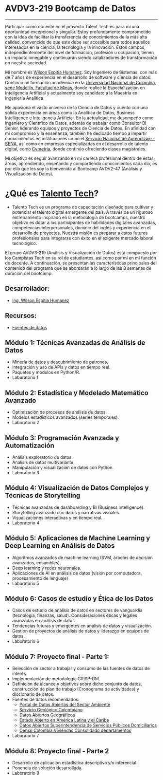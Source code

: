 # AVDV3-219 Bootcamp de Datos
---------------------------------------------------------------------------------

Participar como docente en el proyecto Talent Tech es para mí una oportunidad excepcional y singular. Estoy profundamente comprometido con la idea de facilitar la transferencia de conocimientos de la más alta calidad, convencido de que este debe ser accesible para todos aquellos interesados en la ciencia, la tecnología y la innovación. Estos campos, independientemente del nivel de formación, profesión u ocupación, tienen un impacto innegable y continuarán siendo catalizadores de transformación en nuestra sociedad.

Mi nombre es [Wilson Espitia Humanez](https://www.linkedin.com/in/wilsonespitia/). Soy Ingeniero de Sistemas, con más de 7 años de experiencia en el desarrollo de software y ciencia de datos. Continúo mi formación académica en la [Universidad Nacional de Colombia, sede Medellín, Facultad de Minas](https://minas.medellin.unal.edu.co/), donde realicé la Especialización en Inteligencia Artificial y actualmente soy candidato a la Maestría en Ingeniería Analítica.

Me apasiona el vasto universo de la Ciencia de Datos y cuento con una sólida experiencia en áreas como la Analítica de Datos, Business Intelligence e Inteligencia Artificial. En la actualidad, me desempeño como Ingeniero y Científico de Datos, además de trabajar como Consultor BI Senior, liderando equipos y proyectos de Ciencia de Datos. En afinidad con mi compromiso y la enseñanza, también he dedicado tiempo a impartir conocimientos en instituciones como el [Servicio Nacional de Aprendizaje -SENA](https://www.sena.edu.co/es-co/Paginas/default.aspx), así como en empresas especializadas en el desarrollo de talento digital, como [Cymetria](https://cymetria.com/), donde continúo ofreciendo clases magistrales.

Mi objetivo es seguir avanzando en mi carrera profesional dentro de estas áreas, aprendiendo, enseñando y compartiendo conocimientos cada día, es por ello que les soy la bienvenida al Bootcamp AVDV2-47 (Análisis y Visualización de Datos).

# ¿Qué es [Talento Tech](https://talentotech.gov.co/portal/)?
- Talento Tech es un programa de capacitación diseñado para cultivar y potenciar el talento digital emergente del país. A través de un riguroso entrenamiento inspirado en la metodología de bootcamps, nuestro objetivo es dotar a los participantes de habilidades digitales avanzadas, competencias interpersonales, dominio del inglés y experiencia en el desarrollo de proyectos. Nuestra misión es preparar a estos futuros profesionales para integrarse con éxito en el exigente mercado laboral tecnológico.

El grupo AVDV3-219 (Análisis y Visualización de Datos) está compuesto por los Campistas Tech en su rol de estudiantes, así como por mí en mi función de docente. A continuación, se presentan las características principales del contenido del programa que se abordarán a lo largo de las 8 semanas de duración del bootcamp:

## Desarrollador:
- [Ing. Wilson Espitia Humanez](https://www.linkedin.com/in/wilsonespitia/)

## Recursos:
- [Fuentes de datos](https://drive.google.com/drive/folders/1ti_Yhd47B2mOxC1ohcfCfoYvkRcS77YB)

## Módulo 1: Técnicas Avanzadas de Análisis de Datos
-	Minería de datos y descubrimiento de patrones.
-	Integración y uso de APIs y datos en tiempo real.
-	Paquetes y módulos en Python/R.
-	Laboratorio 1

## Módulo 2: Estadística y Modelado Matemático Avanzado
- Optimización de procesos de análisis de datos.
- Modelos estadísticos avanzados (series temporales).
- Laboratorio 2

## Módulo 3: Programación Avanzada y Automatización
- Análisis exploratorio de datos.
- Análisis de datos multivariante.
- Manipulación y visualización de datos con Python.
- Laboratorio 3

## Módulo 4: Visualización de Datos Complejos y Técnicas de Storytelling
- Técnicas avanzadas de dashboarding y BI (Business Intelligence).
- Storytelling avanzado con datos y narrativas visuales.
- Visualizaciones interactivas y en tiempo real.
- Laboratorio 4

## Módulo 5: Aplicaciones de Machine Learning y Deep Learning en Análisis de Datos
- Algoritmos avanzados de machine learning (SVM, árboles de decisión avanzados, ensambles).
- Deep learning y redes neuronales.
- Aplicaciones de AI en análisis de datos (visión por computadora, procesamiento de lenguaje)
- Laboratorio 5

## Módulo 6: Casos de estudio y Ética de los Datos
- Casos de estudio de análisis de datos en sectores de vanguardia (tecnología, finanzas, salud). Consideraciones éticas y legales avanzadas en análisis de datos.
- Tendencias futuras y emergentes en análisis de datos y visualización.
- Gestión de proyectos de análisis de datos y liderazgo en equipos de datos.
- Laboratorio 6

## Módulo 7: Proyecto final - Parte 1:
- Selección de sector a trabajar y consumo de las fuentes de datos de interés.
- Implementación de metodología CRISP-DM.
- Definición de alcance y objetivos sobre dicho conjunto de datos, construcción de plan de trabajo (Cronograma de actividades) y diccionario de datos.
- Fuentes de datos recomendados:
    - [Portal de Datos Abiertos del Sector Ambiente](https://siac-datosabiertos-mads.hub.arcgis.com/)
    - [Servicio Geológico Colombiano](https://datos.sgc.gov.co/)
    - [Datos Abiertos Geográficos](https://datos.icde.gov.co/)
    - [Estado Abierto en América Latina y el Caribe](https://biblioguias.cepal.org/EstadoAbierto/herramientas/portales-de-informacion)
    - [Datos Abiertos Superintendencia de Servicios Públicos Domiciliarios](https://sui.superservicios.gov.co/Datos-abiertos)
    - [Censo Colombia Viviendas Consolidado departamentos](https://www.kaggle.com/code/hanstoquica/notebook-sociodemography-i2ds-dv/input)
- Laboratorio 7

## Módulo 8: Proyecto final - Parte 2
- Desarrollo de aplicación estadística descriptiva y/o inferencial.
- Ponencia de solución desarrollada.
- Laboratorio 8

